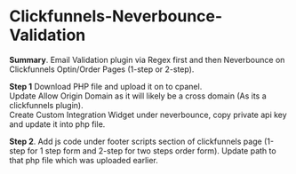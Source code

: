 # Clickfunnels-Neverbounce-Validation

**Summary**. 
Email Validation plugin via Regex first and then Neverbounce on Clickfunnels Optin/Order Pages (1-step or 2-step).  

**Step 1**
Download PHP file and upload it on to cpanel.  
Update Allow Origin Domain as it will likely be a cross domain (As its a clickfunnels plugin).  
Create Custom Integration Widget under neverbounce, copy private api key and update it into php file.  
  
**Step 2**. 
Add js code under footer scripts section of clickfunnels page (1-step for 1 step form and 2-step for two steps order form). 
Update path to that php file which was uploaded earlier.
